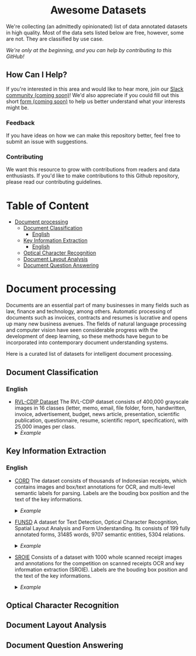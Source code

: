 
<div align="center">
  <h1>Awesome Datasets</h1>
</div>

We're collecting (an admittedly opinionated) list of data annotated datasets in high quality. Most of the data sets listed below are free, however, some are not. They are classified by use case.

*We're only at the beginning, and you can help by contributing to this GitHub!*

<!-- omit in toc -->
## How Can I Help?

If you're interested in this area and would like to hear more, join our [Slack community (coming soon)](#)! We'd also appreciate if you could fill out this short [form (coming soon)](#) to help us better understand what your interests might be.

<!-- omit in toc -->
### Feedback

If you have ideas on how we can make this repository better, feel free to submit an issue with suggestions.

<!-- omit in toc -->
### Contributing

We want this resource to grow with contributions from readers and data enthusiasts. If you'd like to make contributions to this Github repository, please read our contributing guidelines.

<!-- omit in toc -->
# Table of Content

- [Document processing](#document-processing)
  - [Document Classification](#document-classification)
    - [English](#english)
  - [Key Information Extraction](#key-information-extraction)
    - [English](#english-1)
  - [Optical Character Recognition](#optical-character-recognition)
  - [Document Layout Analysis](#document-layout-analysis)
  - [Document Question Answering](#document-question-answering)


# Document processing

Documents are an essential part of many businesses in many fields such as law, finance and technology, among others. Automatic processing of documents such as invoices, contracts and resumes is lucrative and opens up many new business avenues. The fields of natural language processing and computer vision have seen considerable progress with the development of deep learning, so these methods have begun to be incorporated into contemporary document understanding systems.

Here is a curated list of datasets for intelligent document processing.

## Document Classification

### English

- [RVL-CDIP Dataset](https://www.cs.cmu.edu/~aharley/rvl-cdip/) The RVL-CDIP dataset consists of 400,000 grayscale images in 16 classes (letter, memo, email, file folder, form, handwritten, invoice, advertisement, budget, news article, presentation, scientific publication, questionnaire, resume, scientific report, specification), with 25,000 images per class.
  <details>
    <summary><i>Example</i></summary>
    <img src="https://production-media.paperswithcode.com/datasets/RVL-CDIP-0000000502-f579eaab_GQ7QoTc.jpg" />
  </details>

## Key Information Extraction

### English

- [CORD](https://github.com/clovaai/cord) The dataset consists of thousands of Indonesian receipts, which contains images and box/text annotations for OCR, and multi-level semantic labels for parsing. Labels are the bouding box position and the text of the key informations.
  <details>
    <summary><i>Example</i></summary>
    <img src="https://guillaumejaume.github.io/FUNSD/img/two_forms.png" />
  </details>

- [FUNSD](https://guillaumejaume.github.io/FUNSD/) A dataset for Text Detection, Optical Character Recognition, Spatial Layout Analysis and Form Understanding. Its consists of 199 fully annotated forms, 31485 words, 9707 semantic entities, 5304 relations.
  <details>
    <summary><i>Example</i></summary>
    <img src="https://github.com/clovaai/cord/raw/master/figure/sample.png" />
  </details>

- [SROIE](https://drive.google.com/open?id=1ShItNWXyiY1tFDM5W02bceHuJjyeeJl2) Consists of a dataset with 1000 whole scanned receipt images and annotations for the competition on scanned receipts OCR and key information extraction (SROIE). Labels are the bouding box position and the text of the key informations.
  <details>
    <summary><i>Example</i></summary>
    <img src="https://production-media.paperswithcode.com/datasets/Screenshot_2021-08-09_at_14.29.44.png" />
  </details>




<!-- Łukasz Borchmann, Michał Pietruszka, Tomasz Stanislawek, Dawid Jurkiewicz, Michał Turski, Karolina Szyndler, Filip Graliński 2021
Spatial Dual-Modality Graph Reasoning for Key Information Extraction, [Website ]

Hongbin Sun, Zhanghui Kuang, Xiaoyu Yue, Chenhao Lin, Wayne Zhang arxiv 2021
Kleister: Key Information Extraction Datasets Involving Long Documents with Complex Layouts, [data nda  ], [data charity  ]

Tomasz Stanisławek, Filip Graliński, Anna Wróblewska, Dawid Lipiński, Agnieszka Kaliska, Paulina Rosalska, Bartosz Topolski, Przemysław Biecek ICDAR 2021
SROIE, [Website]

Zheng Huang, Kai Chen, Jianhua He, Xiang Bai, Dimosthenis Karatzas, Shijian Lu, C. V. Jawahar ICDAR 2019
CORD, [code/data  ]

Park, Seunghyun and Shin, Seung and Lee, Bado and Lee, Junyeop and Surh, Jaeheung and Seo, Minjoon and Lee, Hwalsuk NeurIPS Workshop Document Intelligence 2019
FUNSD, [Website]

Guillaume Jaume, Hazım Kemal Ekenel, Jean-Philippe Thiran ICDAR-OST 2019
NIST, [Website]

Darren Dimmick, Michael Garris, Charles Wilson, Patricia Flanagan
Deepform, [Website]

Jonathan Stray, Nicholas Bardy

### Chinese


(EPHOIE) Towards Robust Visual Information Extraction in Real World: New Dataset and Novel Solution, [code/data  ]

Jiapeng Wang, Chongyu Liu, Lianwen Jin, Guozhi Tang, Jiaxin Zhang, Shuaitao Zhang, Qianying Wang, Yaqiang Wu, Mingxiang Cai AAAI 2021
Metaknowledge Extraction Based onMulti-Modal Documents, [code/data  ]

Shukan Liu, Ruilin Xu, Boying Geng, Qiao Sun, Li Duan, Yiming Liu IEEE Access 2011
EATEN: Entity-aware Attention for Single Shot Visual Text Extraction, [data], [code ]

He Guo, Xiameng Qin, Jiaming Liu, Junyu Han, Jingtuo Liu and Errui Ding ICDAR 2019


### Multilanguage

XFUN benchmark, [code/data ]

Yiheng Xu, Tengchao Lv, Lei Cui, Guoxin Wang, Yijuan Lu, Dinei Florencio, Cha Zhang, Furu Wei arxiv 2021
Ghega dataset, [Website]

Vishal Sunder, Ashwin Srinivasan, Lovekesh Vig, Gautam Shroff, Rohit Rahul arxiv 2019
The dataset is composed as follows. It contains two groups of documents: 110 data-sheets of electronic components and 136 patents. Each group is further divided in classes: data-sheets classes share the component type and producer; patents classes share the patent source.

-->

## Optical Character Recognition



## Document Layout Analysis

## Document Question Answering

